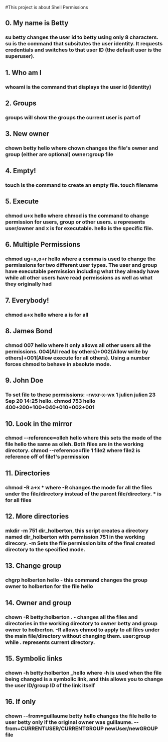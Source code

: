 #This project is about Shell Permissions

## 0. My name is Betty
### su betty changes the user id to betty using only 8 characters. su is the command that subsitutes the user identity. It requests credentials and switches to that user ID (the default user is the superuser).

## 1. Who am I
### whoami is the command that displays the user id (identity)

## 2. Groups
### groups will show the groups the current user is part of

## 3. New owner
### chown betty hello where chown changes the file's owner and group (either are optional) owner:group file

## 4. Empty!
### touch is the command to create an empty file. touch filename

## 5. Execute
### chmod u+x hello where chmod is the command to change permission for users, group or other users. u represents user/owner and x is for executable. hello is the specific file.

## 6. Multiple Permissions
### chmod ug+x,o+r hello where a comma is used to change the permissions for two different user types. The user and group have executable permission including what they already have while all other users have read permissions as well as what they originally had

## 7. Everybody!
### chmod a+x hello where a is for all

## 8. James Bond
### chmod 007 hello where it only allows all other users all the permissions. 004(All read by others)+002(Allow write by others)+001(Allow execute for all others). Using a number forces chmod to behave in absolute mode.

## 9. John Doe
### To set file to these permissions: -rwxr-x-wx 1 julien julien 23 Sep 20 14:25 hello. chmod 753 hello 400+200+100+040+010+002+001

## 10. Look in the mirror
### chmod --reference=olleh hello where this sets the mode of the file hello the same as olleh. Both files are in the working directory. chmod --reference=file 1 file2 where file2 is reference off of file1's permission

## 11. Directories
### chmod -R a+x * where -R changes the mode for all the files under the file/directory instead of the parent file/directory. * is for all files

## 12. More directories
### mkdir -m 751 dir_holberton, this script creates a directory named dir_holberton with permission 751 in the working direcory. -m Sets the file permission bits of the final created directory to the specified mode.

## 13. Change group
### chgrp holberton hello - this command changes the group owner to holberton for the file hello

## 14. Owner and group
### chown -R betty:holberton . - changes all the files and directories in the working directory to owner betty and group owner to holberton. -R allows chmod to apply to all files under the main file/directory without changing them. user:group while . represents current directory.

## 15. Symbolic links
### chown -h betty:holberton _hello where -h is used when the file being changed is a symbolic link, and this allows you to change the user ID/group ID of the link itself

## 16. If only
### chown --from=guillaume betty hello changes the file hello to user betty only if the original owner was guillaume. --from=CURRENTUSER/CURRENTGROUP newUser/newGROUP file
